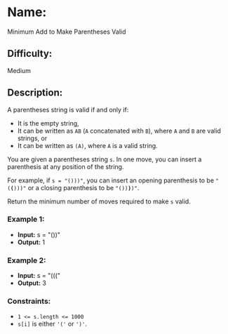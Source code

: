 # Name: 
Minimum Add to Make Parentheses Valid

## Difficulty: 
Medium

## Description: 
A parentheses string is valid if and only if:

- It is the empty string,
- It can be written as <code>AB</code> (<code>A</code> concatenated with <code>B</code>), where <code>A</code> and <code>B</code> are valid strings, or
- It can be written as <code>(A)</code>, where <code>A</code> is a valid string.

You are given a parentheses string <code>s</code>. In one move, you can insert a parenthesis at any position of the string.

For example, if <code>s = &quot;()))&quot;</code>, you can insert an opening parenthesis to be <code>&quot;(<strong>(</strong>)))&quot;</code> or a closing parenthesis to be <code>&quot;())<strong>)</strong>)&quot;</code>.

Return the minimum number of moves required to make <code>s</code> valid.

### Example 1:

- **Input:** s = &quot;())&quot;
- **Output:** 1

### Example 2:

- **Input:** s = &quot;(((&quot;
- **Output:** 3

### Constraints:
- <code>1 &lt;= s.length &lt;= 1000</code>
- <code>s[i]</code> is either <code>&#39;(&#39;</code> or <code>&#39;)&#39;</code>.